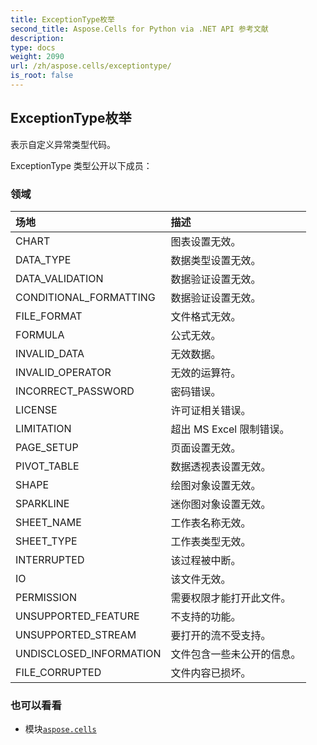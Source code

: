 ```yaml
---
title: ExceptionType枚举
second_title: Aspose.Cells for Python via .NET API 参考文献
description:
type: docs
weight: 2090
url: /zh/aspose.cells/exceptiontype/
is_root: false
---
```

## ExceptionType枚举
表示自定义异常类型代码。



ExceptionType 类型公开以下成员：

### 领域
|场地|描述|
| :- | :- |
| CHART |图表设置无效。|
| DATA_TYPE |数据类型设置无效。|
| DATA_VALIDATION |数据验证设置无效。|
| CONDITIONAL_FORMATTING |数据验证设置无效。|
| FILE_FORMAT |文件格式无效。|
| FORMULA |公式无效。|
| INVALID_DATA |无效数据。|
| INVALID_OPERATOR |无效的运算符。|
| INCORRECT_PASSWORD |密码错误。|
| LICENSE |许可证相关错误。|
| LIMITATION |超出 MS Excel 限制错误。|
| PAGE_SETUP |页面设置无效。|
| PIVOT_TABLE |数据透视表设置无效。|
| SHAPE |绘图对象设置无效。|
| SPARKLINE |迷你图对象设置无效。|
| SHEET_NAME |工作表名称无效。|
| SHEET_TYPE |工作表类型无效。|
| INTERRUPTED |该过程被中断。|
| IO |该文件无效。|
| PERMISSION |需要权限才能打开此文件。|
| UNSUPPORTED_FEATURE |不支持的功能。|
| UNSUPPORTED_STREAM |要打开的流不受支持。|
| UNDISCLOSED_INFORMATION |文件包含一些未公开的信息。|
| FILE_CORRUPTED |文件内容已损坏。|



### 也可以看看
* 模块[`aspose.cells`](..)
